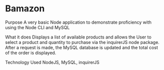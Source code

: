 # Bamazon

  Purpose
  A very basic Node application to demonstrate proficiency with using the Node CLI and MySQL

  What it does
  Displays a list of available products and allows the User to select a product and quantity to purchase via the inquirerJS node package.
  After a request is made, the MySQL database is updated and the total cost of the order is displayed.

Technology Used
  NodeJS, MySQL, inquirerJS